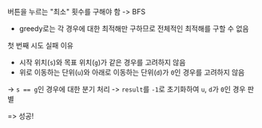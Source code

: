 버튼을 누르는 "최소" 횟수를 구해야 함 -> BFS
- greedy로는 각 경우에 대한 최적해만 구하므로 전체적인 최적해를 구할 수 없음

첫 번째 시도 실패 이유
- 시작 위치(`s`)와 목표 위치(`g`)가 같은 경우를 고려하지 않음
- 위로 이동하는 단위(`u`)와 아래로 이동하는 단위(`d`)가 `0`인 경우를 고려하지 않음

-> `s == g`인 경우에 대한 분기 처리
-> `result`를 `-1`로 초기화하여 `u`, `d`가 `0`인 경우 판별

=> 성공!
